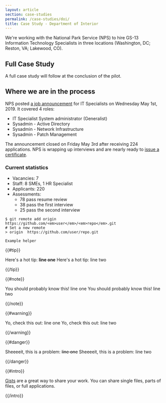 ```yaml
---
layout: article
section: case-studies
permalink: /case-studies/doi/
title: Case Study - Department of Interior
---
```


We're working with the National Park Service (NPS) to hire GS-13 Information Technology Specialists in three locations (Washington, DC; Reston, VA; Lakewood, CO).

## Full Case Study

A full case study will follow at the conclusion of the pilot.

## Where we are in the process

NPS posted [a job announcement](https://www.usajobs.gov/GetJob/ViewDetails/532244000) for IT Specialists on Wednesday May 1st, 2019. It covered 4 roles:

* IT Specialist System administrator (Generalist)
* Sysadmin - Active Directory
* Sysadmin - Network Infrastructure
* Sysadmin - Patch Management

The announcement closed on Friday May 3rd after receiving 224 applications. NPS is wrapping up interviews and are nearly ready to [issue a certificate](../../hiring-phases/certificate/).

### Current statistics

* Vacancies: 7
* Staff: 8 SMEs, 1 HR Specialist
* Applicants: 220
* Assessments:
    * 78 pass resume review
    * 38 pass the first interview
    * 25 pass the second interview


``` command-line
$ git remote add origin https://github.com/<em>user</em>/<em>repo</em>.git
# Set a new remote
> origin  https://github.com/user/repo.git
```


``` helper
Example helper
```

{{#tip}}

Here's a hot tip: **line one**
Here's a hot tip: line two

{{/tip}}

{{#note}}

You should probably know this! line one
You should probably know this! line two

{{/note}}

{{#warning}}

Yo, check this out: line one
Yo, check this out: line two

{{/warning}}

{{#danger}}

Sheeeeit, this is a problem: ~~line one~~
Sheeeeit, this is a problem: line two

{{/danger}}

{{#intro}}

[Gists](https://gist.github.com) are a great way to share your work. You can share single files, parts of files, or full applications.

{{/intro}}
